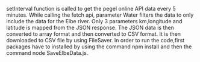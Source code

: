 setInterval function is called to get the pegel online API data every 5 minutes.
While calling the fetch api, parameter Water filters the data to only include the data for the Elbe river.
Only 3 parameters km,longitude and latitude is mapped from the JSON response.
The JSON data is then converted to array format and then converted to CSV format.
It is then downloaded to CSV file by using FileSaver.
In order to run the code,first packages have to installed by using the command npm install and then the command node SaveElbeData.js.
